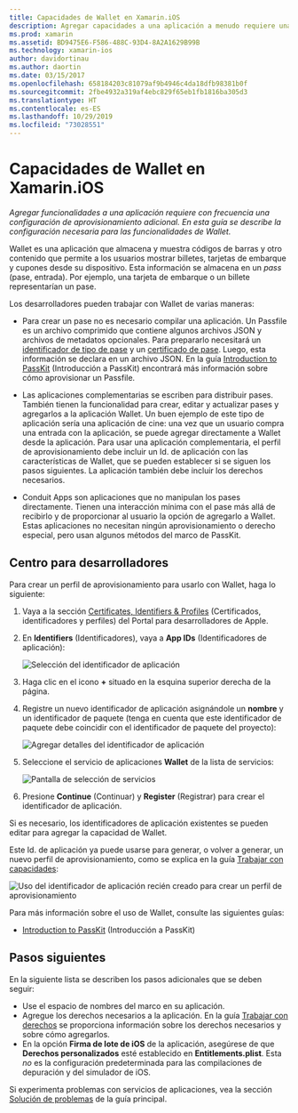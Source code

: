 ```yaml
---
title: Capacidades de Wallet en Xamarin.iOS
description: Agregar capacidades a una aplicación a menudo requiere una configuración de aprovisionamiento adicional. En esta guía se describe la configuración necesaria para las capacidades de Wallet.
ms.prod: xamarin
ms.assetid: BD9475E6-F586-488C-93D4-8A2A1629B99B
ms.technology: xamarin-ios
author: davidortinau
ms.author: daortin
ms.date: 03/15/2017
ms.openlocfilehash: 658184203c81079af9b4946c4da18dfb98381b0f
ms.sourcegitcommit: 2fbe4932a319af4ebc829f65eb1fb1816ba305d3
ms.translationtype: HT
ms.contentlocale: es-ES
ms.lasthandoff: 10/29/2019
ms.locfileid: "73028551"
---
```

# <a name="wallet-capabilities-in-xamarinios"></a>Capacidades de Wallet en Xamarin.iOS

_Agregar funcionalidades a una aplicación requiere con frecuencia una configuración de aprovisionamiento adicional. En esta guía se describe la configuración necesaria para las funcionalidades de Wallet._

Wallet es una aplicación que almacena y muestra códigos de barras y otro contenido que permite a los usuarios mostrar billetes, tarjetas de embarque y cupones desde su dispositivo. Esta información se almacena en un _pass_ (pase, entrada). Por ejemplo, una tarjeta de embarque o un billete representarían un pase. 

Los desarrolladores pueden trabajar con Wallet de varias maneras:

* Para crear un pase no es necesario compilar una aplicación. Un Passfile es un archivo comprimido que contiene algunos archivos JSON y archivos de metadatos opcionales. Para prepararlo necesitará un [identificador de tipo de pase](~/ios/platform/passkit.md) y un [certificado de pase](~/ios/platform/passkit.md). Luego, esta información se declara en un archivo JSON. En la guía [Introduction to PassKit](~/ios/platform/passkit.md) (Introducción a PassKit) encontrará más información sobre cómo aprovisionar un Passfile.

* Las aplicaciones complementarias se escriben para distribuir pases. También tienen la funcionalidad para crear, editar y actualizar pases y agregarlos a la aplicación Wallet. Un buen ejemplo de este tipo de aplicación sería una aplicación de cine: una vez que un usuario compra una entrada con la aplicación, se puede agregar directamente a Wallet desde la aplicación. Para usar una aplicación complementaria, el perfil de aprovisionamiento debe incluir un Id. de aplicación con las características de Wallet, que se pueden establecer si se siguen los pasos siguientes. La aplicación también debe incluir los derechos necesarios.

* Conduit Apps son aplicaciones que no manipulan los pases directamente. Tienen una interacción mínima con el pase más allá de recibirlo y de proporcionar al usuario la opción de agregarlo a Wallet. Estas aplicaciones no necesitan ningún aprovisionamiento o derecho especial, pero usan algunos métodos del marco de PassKit.

## <a name="developer-center"></a>Centro para desarrolladores

Para crear un perfil de aprovisionamiento para usarlo con Wallet, haga lo siguiente:

1. Vaya a la sección [Certificates, Identifiers & Profiles](https://developer.apple.com/account/ios/certificate/) (Certificados, identificadores y perfiles) del Portal para desarrolladores de Apple.
2. En **Identifiers** (Identificadores), vaya a **App IDs** (Identificadores de aplicación): 
    
    ![Selección del identificador de aplicación](wallet-capabilities-images/image17.png)

3. Haga clic en el icono **+** situado en la esquina superior derecha de la página.
4. Registre un nuevo identificador de aplicación asignándole un **nombre** y un identificador de paquete (tenga en cuenta que este identificador de paquete debe coincidir con el identificador de paquete del proyecto):
   
    ![Agregar detalles del identificador de aplicación](wallet-capabilities-images/image18.png)

5. Seleccione el servicio de aplicaciones **Wallet** de la lista de servicios:
    
    ![Pantalla de selección de servicios](wallet-capabilities-images/image19.png)

6. Presione **Continue** (Continuar) y **Register** (Registrar) para crear el identificador de aplicación.

Si es necesario, los identificadores de aplicación existentes se pueden editar para agregar la capacidad de Wallet.

Este Id. de aplicación ya puede usarse para generar, o volver a generar, un nuevo perfil de aprovisionamiento, como se explica en la guía [Trabajar con capacidades](~/ios/deploy-test/provisioning/capabilities/index.md):

![Uso del identificador de aplicación recién creado para crear un perfil de aprovisionamiento](wallet-capabilities-images/image20.png)

Para más información sobre el uso de Wallet, consulte las siguientes guías:

* [Introduction to PassKit](~/ios/platform/passkit.md) (Introducción a PassKit)

## <a name="next-steps"></a>Pasos siguientes

En la siguiente lista se describen los pasos adicionales que se deben seguir:

* Use el espacio de nombres del marco en su aplicación.
* Agregue los derechos necesarios a la aplicación. En la guía [Trabajar con derechos](~/ios/deploy-test/provisioning/entitlements.md) se proporciona información sobre los derechos necesarios y sobre cómo agregarlos.
* En la opción **Firma de lote de iOS** de la aplicación, asegúrese de que **Derechos personalizados** esté establecido en **Entitlements.plist**. Esta _no_ es la configuración predeterminada para las compilaciones de depuración y del simulador de iOS.

Si experimenta problemas con servicios de aplicaciones, vea la sección [Solución de problemas](~/ios/deploy-test/provisioning/capabilities/index.md) de la guía principal.
